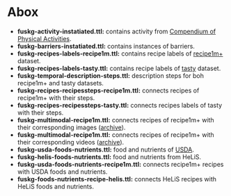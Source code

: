 # Abox

- **fuskg-activity-instatiated.ttl:** contains activity from [Compendium of Physical Activities](https://pacompendium.com/).
- **fuskg-barriers-instatiated.ttl:** contains instances of barriers.
- **fuskg-recipes-labels-recipe1m.ttl:** contains recipe labels of [recipe1m+](https://im2recipe.csail.mit.edu/) dataset.
- **fuskg-recipes-labels-tasty.ttl:** contains recipe labels of [tasty](https://cvml.comp.nus.edu.sg/tasty/) dataset.
- **fuskg-temporal-description-steps.ttl:** description steps for boh recipe1m+ and tasty datasets.
- **fuskg-recipes-recipessteps-recipe1m.ttl:** connects recipes of recipe1m+ with their steps.
- **fuskg-recipes-recipessteps-tasty.ttl:** connects recipes labels of tasty with their steps.
- **fuskg-multimodal-recipe1m.ttl:** connects recipes of recipe1m+ with their corresponding images ([archive](https://fbk.sharepoint.com/:f:/s/IDA/EvsBg8UfMy5Cqh6lbrBAVn4BCWfBJq7Jks_6sRDD_kArAQ?e=oamRuY)).
- **fuskg-multimodal-recipe1m.ttl:** connects recipes of recipe1m+ with their corresponding videos ([archive](https://fbk.sharepoint.com/:f:/s/IDA/EoA_tdSP9MpCo_ebxoOY7bwBztKr9asvB_pqNIjJ48p32w?e=f1qg6M)).
- **fuskg-usda-foods-nutrients.ttl:** food and nutrients of [USDA](https://fdc.nal.usda.gov/).
- **fuskg-helis-foods-nutrients.ttl:** food and nutrients from HeLiS.
- **fuskg-usda-foods-nutrients-recipe1m.ttl:** connects recipe1m+ recipes with USDA foods and nutrients.
- **fuskg-foods-nutrients-recipe-helis.ttl:** connects HeLiS recipes with HeLiS foods and nutrients.
